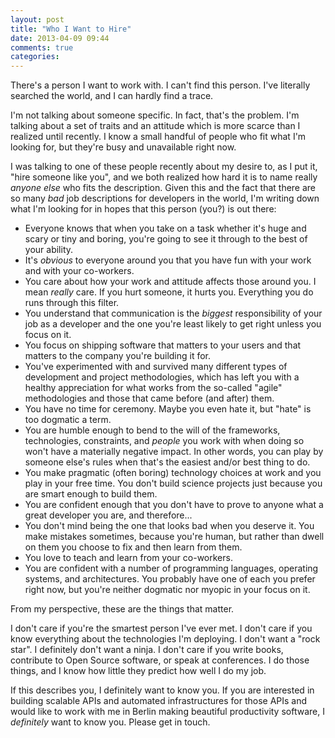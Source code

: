 ```yaml
---
layout: post
title: "Who I Want to Hire"
date: 2013-04-09 09:44
comments: true
categories:
---
```

There's a person I want to work with. I can't find this person. I've literally searched the world,
and I can hardly find a trace.

I'm not talking about someone specific. In fact, that's the problem.  I'm talking about a set of traits
and an attitude which is more scarce than I realized until recently.  I know a small handful of people who
fit what I'm looking for, but they're busy and unavailable right now.

I was talking to one of these people recently about my desire to, as I put it, "hire someone like you", and we
both realized how hard it is to name really _anyone_ _else_ who fits the description. Given this and the fact that
there are so many _bad_ job descriptions for developers in the world, I'm writing down what I'm looking for
in hopes that this person (you?) is out there:

* Everyone knows that when you take on a task whether it's huge and scary or tiny and boring, you're going to see it through to the best of your ability.
* It's _obvious_ to everyone around you that you have fun with your work and with your co-workers.
* You care about how your work and attitude affects those around you. I mean _really_ care. If you hurt someone, it hurts you. Everything you do runs through this filter.
* You understand that communication is the _biggest_ responsibility of your job as a developer and the one you're least likely to get right unless you focus on it.
* You focus on shipping software that matters to your users and that matters to the company you're building it for.
* You've experimented with and survived many different types of development and project methodologies, which has left you with a healthy appreciation for what works from the so-called "agile" methodologies and those that came before (and after) them.
* You have no time for ceremony. Maybe you even hate it, but "hate" is too dogmatic a term.
* You are humble enough to bend to the will of the frameworks, technologies, constraints, and _people_ you work with when doing so won't have a materially negative impact. In other words, you can play by someone else's rules when that's the easiest and/or best thing to do.
* You make pragmatic (often boring) technology choices at work and you play in your free time. You don't build science projects just because you are smart enough to build them.
* You are confident enough that you don't have to prove to anyone what a great developer you are, and therefore...
* You don't mind being the one that looks bad when you deserve it. You make mistakes sometimes, because you're human, but rather than dwell on them you choose to fix and then learn from them.
* You love to teach and learn from your co-workers.
* You are confident with a number of programming languages, operating systems, and architectures. You probably have one of each you prefer right now, but you're neither dogmatic nor myopic in your focus on it.


From my perspective, these are the things that matter.

I don't care if you're the smartest person I've ever met.
I don't care if you know everything about the technologies I'm deploying.
I don't want a "rock star". I definitely don't want a ninja.
I don't care if you write books, contribute to Open Source software, or speak at conferences. I do those things, and I know how little they predict how well I do my job.

If this describes you, I definitely want to know you. If you are interested in building scalable APIs and automated infrastructures for those APIs and would like to work with me in Berlin making beautiful productivity software, I _definitely_ want to know you. Please get in touch.
